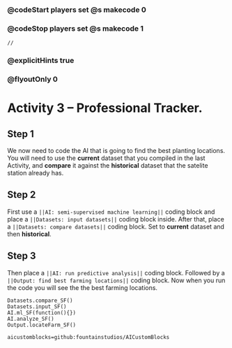 ### @codeStart players set @s makecode 0
### @codeStop players set @s makecode 1

```template
//
```

### @explicitHints true
### @flyoutOnly 0

# Activity 3 – Professional Tracker.

## Step 1
We now need to code the AI that is going to find the best planting locations. 
You will need to use the **current** dataset that you compiled in the last Activity, 
and **compare** it against the **historical** dataset that the satelite station already has.

## Step 2
First use a `||AI: semi-supervised machine learning||` coding block and place a `||Datasets: input datasets||` coding block inside.
After that, place a `||Datasets: compare datasets||` coding block. Set to **current** dataset and then **historical**.

## Step 3
Then place a `||AI: run predictive analysis||` coding block. Followed by a `||Output: find best farming locations||` coding block. 
Now when you run the code you will see the the best farming locations.

```ghost
Datasets.compare_SF()
Datasets.input_SF()
AI.ml_SF(function(){})
AI.analyze_SF()
Output.locateFarm_SF()
```

```package
aicustomblocks=github:fountainstudios/AICustomBlocks
```